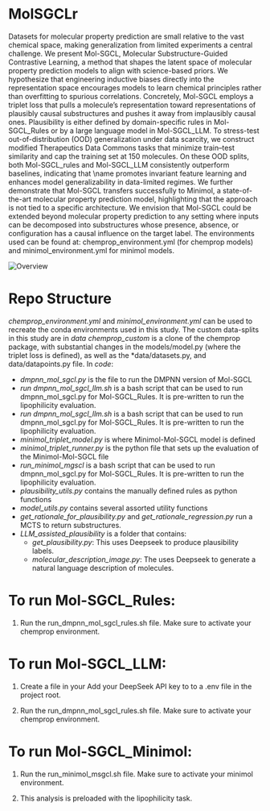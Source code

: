 # MolSGCLr
Datasets for molecular property prediction are small relative to the vast chemical space, making generalization from limited experiments a central challenge. We present Mol-SGCL, Molecular Substructure-Guided Contrastive Learning, a method that shapes the latent space of molecular property prediction models to align with science-based priors. We hypothesize that engineering inductive biases directly into the representation space encourages models to learn chemical principles rather than overfitting to spurious correlations. Concretely, Mol-SGCL employs a triplet loss that pulls a molecule’s representation toward representations of plausibly causal substructures and pushes it away from implausibly causal ones. Plausibility is either defined by domain-specific rules in Mol-SGCL_Rules or by a large language model in Mol-SGCL_LLM. To stress-test out-of-distribution (OOD) generalization under data scarcity, we construct modified Therapeutics Data Commons tasks that minimize train–test similarity and cap the training set at 150 molecules. On these OOD splits, both Mol-SGCL_rules and Mol-SGCL_LLM consistently outperform baselines, indicating that \name promotes invariant feature learning and enhances model generalizability in data-limited regimes. We further demonstrate that Mol-SGCL transfers successfully to Minimol, a state-of-the-art molecular property prediction model, highlighting that the approach is not tied to a specific architecture. We envision that Mol-SGCL could be extended beyond molecular property prediction to any setting where inputs can be decomposed into substructures whose presence, absence, or configuration has a causal influence on the target label. 
The environments used can be found at:
chemprop_environment.yml (for chemprop models) and minimol_environment.yml for minimol models. 

![Overview](./overview.png)


# Repo Structure

*chemprop_environment.yml* and *minimol_environment.yml* can be used to recreate the conda environments used in this study.
The custom data-splits in this study are in *data*
*chemprop_custom* is a clone of the chemprop package, with substantial changes in the models/model.py (where the triplet loss is defined), as well as the *data/datasets.py, and data/datapoints.py file. 
In *code*:
- *dmpnn_mol_sgcl.py* is the file to run the DMPNN version of Mol-SGCL 
- *run dmpnn_mol_sgcl_llm.sh* is a bash script that can be used to run dmpnn_mol_sgcl.py for Mol-SGCL_Rules. It is pre-written to run the lipophilicity evaluation. 
- *run dmpnn_mol_sgcl_llm.sh* is a bash script that can be used to run dmpnn_mol_sgcl.py for Mol-SGCL_Rules. It is pre-written to run the lipophilicity evaluation. 
- *minimol_triplet_model.py* is where Minimol-Mol-SGCL model is defined 
- *minimol_triplet_runner.py* is the python file that sets up the evaluation of the Minimol-Mol-SGCL file
- *run_minimol_mgscl* is a bash script that can be used to run dmpnn_mol_sgcl.py for Mol-SGCL_Rules. It is pre-written to run the lipophilicity evaluation. 
- *plausibility_utils.py* contains the manually defined rules as python functions 
- *model_utils.py* contains several assorted utility functions
- *get_rationale_for_plausibility.py* and *get_rationale_regression.py* run a MCTS to return substructures.
- *LLM_assisted_plausibility* is a folder that contains:
    - *get_plausibility.py*: This uses Deepseek to produce plausibility labels. 
    - *molecular_description_image.py*: The uses Deepseek to generate a natural language description of molecules. 

# To run Mol-SGCL_Rules: 

1. Run the run_dmpnn_mol_sgcl_rules.sh file. Make sure to activate your chemprop environment. 

# To run Mol-SGCL_LLM: 

1. Create a file in your Add your DeepSeek API key to to a .env file in the project root. 

2. Run the run_dmpnn_mol_sgcl_rules.sh file. Make sure to activate your chemprop environment. 

# To run Mol-SGCL_Minimol:

1. Run the run_minimol_msgcl.sh file. Make sure to activate your minimol environment. 

2. This analysis is preloaded with the lipophilicity task. 





